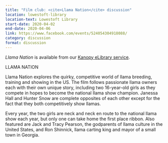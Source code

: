 ```yaml
---
title: "Film club: <cite>Llama Nation</cite> discussion"
location: lowestoft-library
location-text: Lowestoft Library
start-date: 2020-04-02
end-date: 2020-04-06
link: https://www.facebook.com/events/524054304918088/
category: discussion
format: discussion
---
```


<cite>Llama Nation</cite> is available from our [Kanopy eLibrary service](/elibrary/kanopy/).

LLAMA NATION

Llama Nation explores the quirky, competitive world of llama breeding, training and showing in the US. The film follows passionate llama owners each with their own unique story, including two 16-year-old girls as they compete in hopes to become the national llama show champion. Janessa Hall and Hunter Snow are complete opposites of each other except for the fact that they both competitively show llamas.

Every year, the two girls are neck and neck en route to the national llama show each year, but only one can take home the first place ribbon. Also featured are Jack and Tracy Pearson, the godparents of llama culture in the United States, and Ron Shinnick, llama carting king and mayor of a small town in Georgia.
